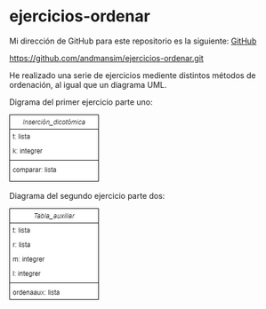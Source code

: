 # ejercicios-ordenar
Mi dirección de GitHub para este repositorio es la siguiente: [GitHub](https://github.com/andmansim/ejercicios-ordenar.git)

https://github.com/andmansim/ejercicios-ordenar.git

He realizado una serie de ejercicios mediente distintos métodos de ordenación, al igual que un diagrama UML.

Digrama del primer ejercicio parte uno:

![diagrama UML del ejercicio 4](/Ejercicio4-1.jpg)

Diagrama del segundo ejercicio parte dos:

![diagrama UML del ejercicio 4](/Ejercicio4-2.jpg)
